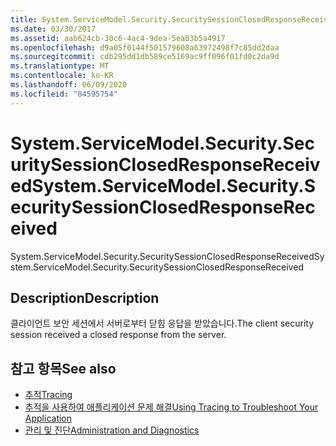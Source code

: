 ```yaml
---
title: System.ServiceModel.Security.SecuritySessionClosedResponseReceived
ms.date: 03/30/2017
ms.assetid: aab624cb-30c6-4ac4-9dea-5ea03b5a4917
ms.openlocfilehash: d9a05f0144f501579608a63972498f7c85dd2daa
ms.sourcegitcommit: cdb295dd1db589ce5169ac9ff096f01fd0c2da9d
ms.translationtype: MT
ms.contentlocale: ko-KR
ms.lasthandoff: 06/09/2020
ms.locfileid: "84595754"
---
```

# <a name="systemservicemodelsecuritysecuritysessionclosedresponsereceived"></a><span data-ttu-id="95f62-102">System.ServiceModel.Security.SecuritySessionClosedResponseReceived</span><span class="sxs-lookup"><span data-stu-id="95f62-102">System.ServiceModel.Security.SecuritySessionClosedResponseReceived</span></span>
<span data-ttu-id="95f62-103">System.ServiceModel.Security.SecuritySessionClosedResponseReceived</span><span class="sxs-lookup"><span data-stu-id="95f62-103">System.ServiceModel.Security.SecuritySessionClosedResponseReceived</span></span>  
  
## <a name="description"></a><span data-ttu-id="95f62-104">Description</span><span class="sxs-lookup"><span data-stu-id="95f62-104">Description</span></span>  
 <span data-ttu-id="95f62-105">클라이언트 보안 세션에서 서버로부터 닫힘 응답을 받았습니다.</span><span class="sxs-lookup"><span data-stu-id="95f62-105">The client security session received a closed response from the server.</span></span>  
  
## <a name="see-also"></a><span data-ttu-id="95f62-106">참고 항목</span><span class="sxs-lookup"><span data-stu-id="95f62-106">See also</span></span>

- [<span data-ttu-id="95f62-107">추적</span><span class="sxs-lookup"><span data-stu-id="95f62-107">Tracing</span></span>](index.md)
- [<span data-ttu-id="95f62-108">추적을 사용하여 애플리케이션 문제 해결</span><span class="sxs-lookup"><span data-stu-id="95f62-108">Using Tracing to Troubleshoot Your Application</span></span>](using-tracing-to-troubleshoot-your-application.md)
- [<span data-ttu-id="95f62-109">관리 및 진단</span><span class="sxs-lookup"><span data-stu-id="95f62-109">Administration and Diagnostics</span></span>](../index.md)
